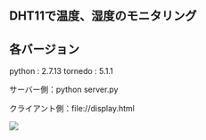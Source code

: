 ## DHT11で温度、湿度のモニタリング


## 各バージョン
python : 2.7.13
tornedo : 5.1.1


サーバー側：python server.py

クライアント側：file://display.html


<img src="https://github.com/covemause/documents/blob/master/chartjs_websocket_dht11.JPG" />
